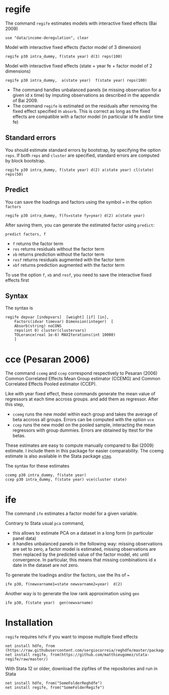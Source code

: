 

# regife

The command `regife` estimates models with interactive fixed effects (Bai 2009)


```
use "data/income-deregulation", clear
```

Model with interactive fixed effects (factor model of 3 dimension)
```
regife p30 intra_dummy, f(state year) d(3) reps(100)
```

Model with interactive fixed effects (state + year fe + factor model of 2 dimensions)

```
regife p30 intra_dummy,  a(state year)  f(state year) reps(100)
```


- The command handles unbalanced panels (ie missing observation for a given id x time) by imputing observations as described in the appendix of Bai 2009.
- The command `regife` is estimated on the residuals after removing the fixed effect specified in `absorb`. This is correct as long as the fixed effects are compatible with a factor model (in particular id fe and/or time fe)




## Standard errors


You should estimate standard errors by bootstrap, by specifying the option `reps`. If both `reps` and `cluster` are specified, standard errors are computed by block bootstrap.

```
regife p30 intra_dummy, f(state year) d(2) a(state year) cl(state) reps(50)
```


## Predict

You can save the loadings and factors using the symbol `=` in the option `factors`

```
regife p30 intra_dummy, f(fs=state fy=year) d(2) a(state year)  
```


After saving them,  you can generate the estimated factor using `predict`:

```
predict factors, f
```
- `f` returns the factor term
- `res` returns residuals without the factor term
- `xb` returns prediction without the factor term
- `resf` returns residuals augmented with the factor term
- `xbf` returns prediction augmented with the factor term

To use the option `f`, `xb` and `resf`, you need to save the interactive fixed effects first








## Syntax
The syntax is

```
regife depvar [indepvars]  [weight] [if] [in], 
	Factors(idvar timevar) Dimension(integer)  [
	Absorb(string) noCONS 
	reps(int 0) cluster(clustervars)
	TOLerance(real 1e-6) MAXIterations(int 10000) 
	]
```






# cce (Pesaran 2006)

The command `ccemg` and `ccep` correspond respectively to Pesaran (2006) Common Correlated Effects Mean Group estimator (CCEMG) and Common Correlated Effects Pooled estimator (CCEP). 

Like with year fixed effect, these commands generate the mean value of regressors at each time accross groups. and add them as regressor. After this step,
- `ccemg` runs the new model within each group and takes the average of beta accross all groups. Errors can be computed with the option `vce`
- `ccep` runs the new model on the pooled sample, interacting the mean regressors with group dummies. Errors are obtained by ttest for the betas.

These estimates are easy to compute manually compared to Bai (2009) estimate. I include them in this package for easier comparability. The ccemg estimate is also available in the Stata package [`xtmg`](https://ideas.repec.org/c/boc/bocode/s457238.html). 

The syntax for these estimates

```
ccemg p30 intra_dummy, f(state year)
ccep p30 intra_dummy, f(state year) vce(cluster state)
```




# ife
The command `ife` estimates a factor model for a given variable. 

Contrary to Stata usual `pca` command, 
- this allows to estimate PCA on a dataset in a long form (in particular panel data)
- it handles unbalanced panels in the following way: missing observations are set to zero, a factor model is estimated, missing observations are then replaced by the predicted value of the factor model, etc until convergence.
In particular,  this means that missing combinations id x date in the dataset are not zero.


To generate the loadings and/or the factors, use the lhs of `=`
```
ife p30, f(newvarname1=state newvarname2=year)  d(2)
```

Another way is to generate the low rank approximation using `gen`


```
ife p30, f(state year)  gen(newvarname)
```

# Installation

`regife` requires `hdfe` if you want to impose multiple fixed effects

```
net install hdfe, from (https://raw.githubusercontent.com/sergiocorreia/reghdfe/master/package/)
net install regife, from(https://github.com/matthieugomez/stata-regife/raw/master/)
```

With Stata 12 or older, download the zipfiles of the repositories and run in Stata
```
net install hdfe, from("SomeFolderReghdfe")
net install regife, from("SomeFolderRegife")
```